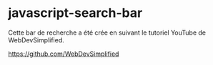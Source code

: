 # javascript-search-bar
Cette bar de recherche a été crée en suivant le tutoriel YouTube de WebDevSimplified. 

https://github.com/WebDevSimplified
